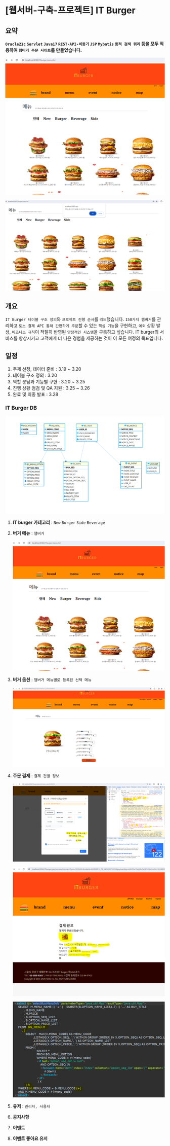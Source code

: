 # [웹서버-구축-프로젝트] IT Burger  

## 요약
**`Oracle21c` `Servlet` `Java17` `REST-API-비동기` `JSP`  `Mybatis` `동적 검색 쿼리` 등을 모두 적용하여 `햄버거 주문 사이트`를 만들었습니다.**

![alt text](image-33.png)

![alt text](image-34.png)
     


## 개요
`IT Burger 테이블 구조 정의`와 `프로젝트 진행 순서`를 `리드`했습니다. `150가지 햄버거`를 관리하고 `토스 결제 API 통해 간편하게 주문`할 수 있는 `핵심 기능`을 구현하고, `예외` 상황 발생, `비즈니스 규칙`이 적절히 반영된 `안정적인 시스템`을 구축하고 싶습니다. IT burger의 서비스를 향상시키고 고객에게 더 나은 경험을 제공하는 것이 이 모든 여정의 목표입니다.

## 일정

1. 주제 선정, 데이터 준비 : 3.19 ~ 3.20
1. 테이블 구조 정의  : 3.20
1. 역할 분담과 기능별 구현 : 3.20 ~ 3.25
1. 진행 상황 점검 및 QA 지원 : 3.25 ~ 3.26 
1. 완료 및 최종 발표 : 3.28

### IT Burger DB
![alt text](image-32.png)

1. **IT burger 카테고리** :  `New` `Burger` `Side` `Beverage`

1. **버거 메뉴** : `햄버거 `
    
    ![alt text](image-33.png)

1. **버거 옵션** : `햄버거 메뉴별로 등록된 선택 메뉴`

    ![alt text](image-35.png)

1. **주문 결제** : `결제 건별 정보`

    ![alt text](image-38.png)
    
    ![alt text](image-37.png)

    ![alt text](image-39.png)
1. **유저** : `관리자, 사용자`
1. **공지사항** 
1. **이벤트**
1. **이벤트 좋아요 유저** 






